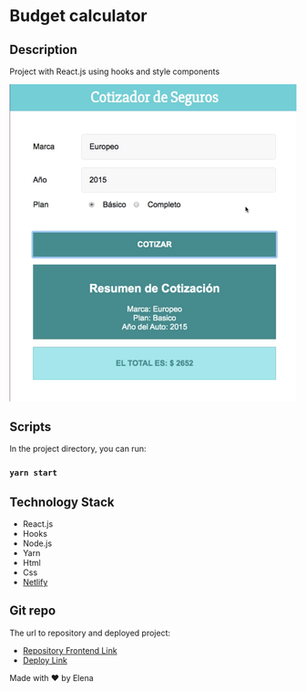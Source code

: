 # Budget calculator

## Description
Project with React.js using hooks and style components

![Landing demo](./src/img/demo.png)

## Scripts
In the project directory, you can run:

### `yarn start`


## Technology Stack
- React.js
- Hooks
- Node.js
- Yarn
- Html
- Css
- [Netlify](https://www.netlify.com/)

## Git repo
The url to repository and deployed project:

- [Repository Frontend Link](https://github.com/elenapiaggio/budget-calculator)
- [Deploy Link](https://thebudgetcalculator.netlify.app/)

Made with :heart: by Elena

